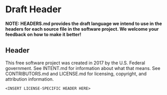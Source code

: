 # Draft Header
**NOTE: HEADERS.md provides the draft language we intend to use in the headers for each source file in the software project. We welcome your feedback on how to make it better!**

## Header

This free software project was created in 2017 by the U.S. Federal government. See INTENT.md for information about what that means. See CONTRIBUTORS.md and LICENSE.md for licensing, copyright, and attribution information.

`<INSERT LICENSE-SPECIFIC HEADER HERE>`

